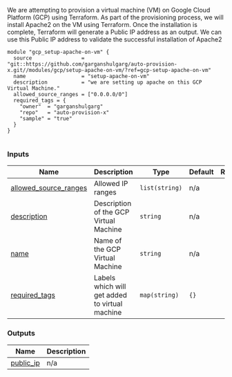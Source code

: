 <!-- BEGIN_TF_DOCS -->

We are attempting to provision a virtual machine (VM) on Google Cloud Platform (GCP) using Terraform. As part of the provisioning process, we will install Apache2 on the VM using Terraform. Once the installation is complete, Terraform will generate a Public IP address as an output. We can use this Public IP address to validate the successful installation of Apache2


```
module "gcp_setup-apache-on-vm" {
  source                = "git::https://github.com/garganshulgarg/auto-provision-x.git//modules/gcp/setup-apache-on-vm/?ref=gcp-setup-apache-on-vm"
  name                  = "setup-apache-on-vm"
  description           = "we are setting up apache on this GCP Virtual Machine."
  allowed_source_ranges = ["0.0.0.0/0"]
  required_tags = {
    "owner"  = "garganshulgarg"
    "repo"   = "auto-provision-x"
    "sample" = "true"
  }
}


```

<!-- BEGIN\_TF\_DOCS -->

<!-- END\_TF\_DOCS -->

### Inputs

| Name | Description | Type | Default | Required |
|------|-------------|------|---------|:--------:|
| <a name="input_allowed_source_ranges"></a> [allowed\_source\_ranges](#input\_allowed\_source\_ranges) | Allowed IP ranges | `list(string)` | n/a | yes |
| <a name="input_description"></a> [description](#input\_description) | Description of the GCP Virtual Machine | `string` | n/a | yes |
| <a name="input_name"></a> [name](#input\_name) | Name of the GCP Virtual Machine | `string` | n/a | yes |
| <a name="input_required_tags"></a> [required\_tags](#input\_required\_tags) | Labels which will get added to virtual machine | `map(string)` | `{}` | no |

### Outputs

| Name | Description |
|------|-------------|
| <a name="output_public_ip"></a> [public\_ip](#output\_public\_ip) | n/a |
<!-- END_TF_DOCS -->